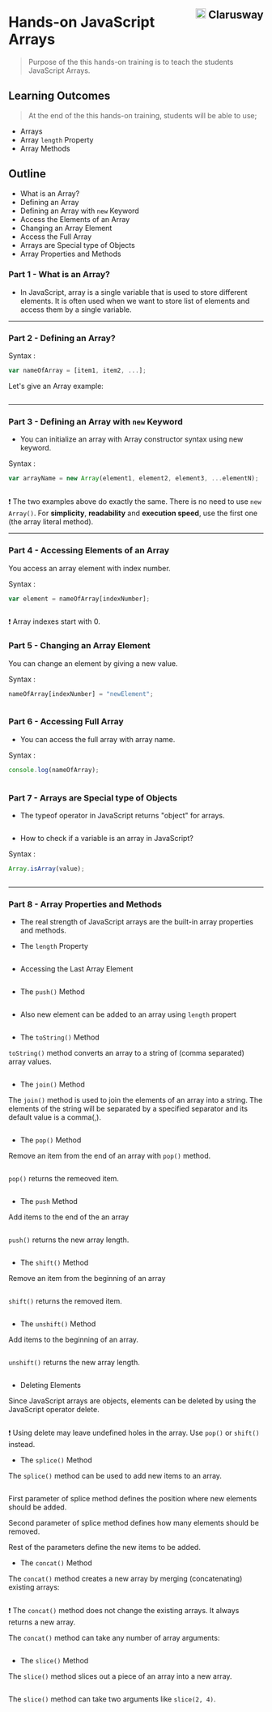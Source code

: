 <h2 style="float:right;"><img src="https://secure.meetupstatic.com/photos/event/3/1/b/9/600_488352729.jpeg" width="20px"> Clarusway</h2>

# Hands-on JavaScript Arrays

> Purpose of the this hands-on training is to teach the students JavaScript Arrays.

## Learning Outcomes

> At the end of the this hands-on training, students will be able to use;

- Arrays
- Array `length` Property
- Array Methods

## Outline

- What is an Array?
- Defining an Array
- Defining an Array with `new` Keyword
- Access the Elements of an Array
- Changing an Array Element
- Access the Full Array
- Arrays are Special type of Objects
- Array Properties and Methods

### Part 1 - What is an Array?

- In JavaScript, array is a single variable that is used to store different elements. It is often used when we want to store list of elements and access them by a single variable.

---

### Part 2 - Defining an Array?

Syntax :

```js
var nameOfArray = [item1, item2, ...];
```

Let's give an Array example:

```js

```

---

### Part 3 - Defining an Array with `new` Keyword

- You can initialize an array with Array constructor syntax using new keyword.

Syntax :

```js
var arrayName = new Array(element1, element2, element3, ...elementN);
```

```js

```

❗ The two examples above do exactly the same. There is no need to use `new Array()`. For **simplicity**, **readability** and **execution speed**, use the first one (the array literal method).

---

### Part 4 - Accessing Elements of an Array

You access an array element with index number.

Syntax :

```js
var element = nameOfArray[indexNumber];
```

```js

```

❗ Array indexes start with 0.

### Part 5 - Changing an Array Element

You can change an element by giving a new value.

Syntax :

```js
nameOfArray[indexNumber] = "newElement";
```

```js

```

### Part 6 - Accessing Full Array

- You can access the full array with array name.

Syntax :

```js
console.log(nameOfArray);
```

```js

```

### Part 7 - Arrays are Special type of Objects

- The typeof operator in JavaScript returns "object" for arrays.

```js

```

- How to check if a variable is an array in JavaScript?

Syntax :

```js
Array.isArray(value);
```

```js

```

---

### Part 8 - Array Properties and Methods

- The real strength of JavaScript arrays are the built-in array properties and methods.

- The `length` Property

```js

```

- Accessing the Last Array Element

```js

```

- The `push()` Method

```js

```

- Also new element can be added to an array using `length` propert

```js

```

- The `toString()` Method

`toString()` method converts an array to a string of (comma separated) array values.

```js

```

- The `join()` Method

The `join()` method is used to join the elements of an array into a string. The elements of the string will be separated by a specified separator and its default value is a comma(,).

```js

```

- The `pop()` Method

Remove an item from the end of an array with `pop()` method.

```js

```

`pop()` returns the remeoved item.

```js

```

- The `push` Method

Add items to the end of the an array

```js

```

`push()` returns the new array length.

```js

```

- The `shift()` Method

Remove an item from the beginning of an array

```js

```

`shift()` returns the removed item.

```js

```

- The `unshift()` Method

Add items to the beginning of an array.

```js

```

`unshift()` returns the new array length.

```js

```

- Deleting Elements

Since JavaScript arrays are objects, elements can be deleted by using the JavaScript operator delete.

```js

```

❗ Using delete may leave undefined holes in the array. Use `pop()` or `shift()` instead.

- The `splice()` Method

The `splice()` method can be used to add new items to an array.

```js

```

First parameter of splice method defines the position where new elements should be added.

Second parameter of splice method defines how many elements should be removed.

Rest of the parameters define the new items to be added.

- The `concat()` Method

The `concat()` method creates a new array by merging (concatenating) existing arrays:

```js

```

❗ The `concat()` method does not change the existing arrays. It always returns a new array.

The `concat()` method can take any number of array arguments:

```js

```

- The `slice()` Method

The `slice()` method slices out a piece of an array into a new array.

```js

```

The `slice()` method can take two arguments like `slice(2, 4)`.

```js

```
